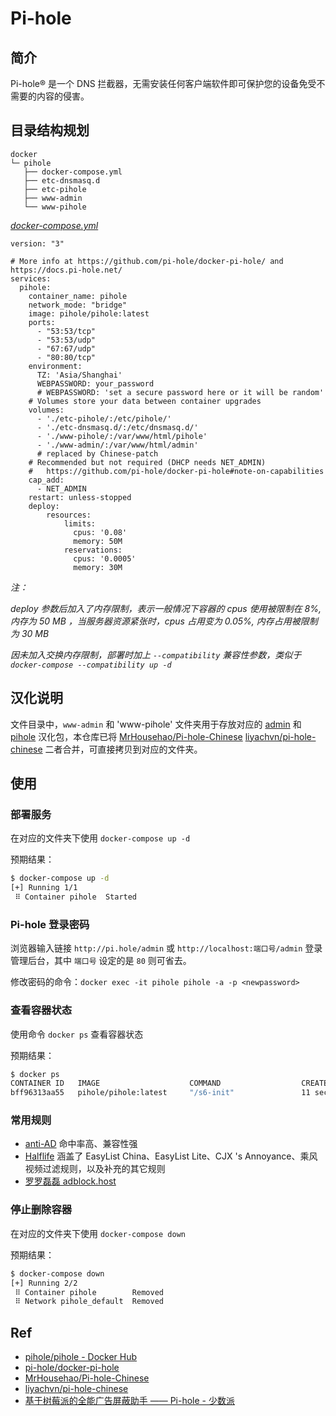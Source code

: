 # Pi-hole

## 简介

Pi-hole® 是一个 DNS 拦截器，无需安装任何客户端软件即可保护您的设备免受不需要的内容的侵害。

## 目录结构规划

```
docker
└─ pihole
   ├── docker-compose.yml
   ├── etc-dnsmasq.d
   ├── etc-pihole
   ├── www-admin
   └── www-pihole
```

[_docker-compose.yml_](docker-compose.yml)
```
version: "3"

# More info at https://github.com/pi-hole/docker-pi-hole/ and https://docs.pi-hole.net/
services:
  pihole:
    container_name: pihole
    network_mode: "bridge"
    image: pihole/pihole:latest
    ports:
      - "53:53/tcp"
      - "53:53/udp"
      - "67:67/udp"
      - "80:80/tcp"
    environment:
      TZ: 'Asia/Shanghai'
      WEBPASSWORD: your_password
      # WEBPASSWORD: 'set a secure password here or it will be random'
    # Volumes store your data between container upgrades
    volumes:
      - './etc-pihole/:/etc/pihole/'
      - './etc-dnsmasq.d/:/etc/dnsmasq.d/'
      - './www-pihole/:/var/www/html/pihole'
      - './www-admin/:/var/www/html/admin'
      # replaced by Chinese-patch
    # Recommended but not required (DHCP needs NET_ADMIN)
    #   https://github.com/pi-hole/docker-pi-hole#note-on-capabilities
    cap_add:
      - NET_ADMIN
    restart: unless-stopped
    deploy:
        resources:
            limits:
              cpus: '0.08'
              memory: 50M
            reservations:
              cpus: '0.0005'
              memory: 30M
```
_注：_

_deploy 参数后加入了内存限制，表示一般情况下容器的 cpus 使用被限制在 8%, 内存为 50 MB ，当服务器资源紧张时，cpus 占用变为 0.05%, 内存占用被限制为 30 MB_

_因未加入交换内存限制，部署时加上 `--compatibility` 兼容性参数，类似于 `docker-compose --compatibility up -d`_

## 汉化说明

文件目录中，`www-admin` 和 'www-pihole' 文件夹用于存放对应的 [admin](./chinese-patch/admin/) 和 [pihole](./chinese-patch/pihole/) 汉化包，本仓库已将 [MrHousehao/Pi-hole-Chinese](https://github.com/MrHousehao/Pi-hole-Chinese) [liyachvn/pi-hole-chinese](https://github.com/liyachvn/pi-hole-chinese) 二者合并，可直接拷贝到对应的文件夹。

## 使用

### 部署服务

在对应的文件夹下使用 `docker-compose up -d`

预期结果：

```bash
$ docker-compose up -d
[+] Running 1/1
 ⠿ Container pihole  Started
```

### Pi-hole 登录密码

浏览器输入链接 `http://pi.hole/admin` 或 `http://localhost:端口号/admin` 登录管理后台，其中 `端口号` 设定的是 `80` 则可省去。

修改密码的命令：`docker exec -it pihole pihole -a -p <newpassword>`

### 查看容器状态

使用命令 `docker ps` 查看容器状态

预期结果：

```bash
$ docker ps
CONTAINER ID   IMAGE                    COMMAND                  CREATED             STATUS             PORTS                                                           NAMES
bff96313aa55   pihole/pihole:latest     "/s6-init"               11 seconds ago   Up 7 seconds (health: starting)   0.0.0.0:553->53/tcp, 0.0.0.0:53->53/udp, :::53->53/tcp, :::53->53/udp, 0.0.0.0:67->67/udp, :::67->67/udp, 0.0.0.0:80->80/tcp, :::80->80/tcp                                                                                                                                                    pihole
```
### 常用规则

- [anti-AD](https://anti-ad.net/domains.txt) 命中率高、兼容性强
- [Halflife](https://gitee.com/halflife/list/raw/master/ad.txt) 涵盖了 EasyList China、EasyList Lite、CJX 's Annoyance、乘风视频过滤规则，以及补充的其它规则	
- [罗罗磊磊 adblock.host ](https://share.is26.com/subscribe/adblock.hosts)

### 停止删除容器

在对应的文件夹下使用 `docker-compose down`

预期结果：

```bash
$ docker-compose down
[+] Running 2/2
 ⠿ Container pihole        Removed
 ⠿ Network pihole_default  Removed
``` 

## Ref

- [pihole/pihole - Docker Hub](https://hub.docker.com/r/pihole/pihole)
- [pi-hole/docker-pi-hole](https://github.com/pi-hole/docker-pi-hole)
- [MrHousehao/Pi-hole-Chinese](https://github.com/MrHousehao/Pi-hole-Chinese)
- [liyachvn/pi-hole-chinese](https://github.com/liyachvn/pi-hole-chinese)
- [基于树莓派的全能广告屏蔽助手 —— Pi-hole - 少数派](https://sspai.com/post/58183)
